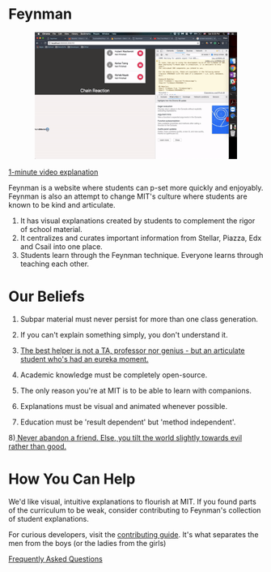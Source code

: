 # Feynman

<p align="center">
  <img src="demo.gif" style="max-height: 250px;" alt="Feynman Preview">
</p>

[1-minute video explanation](https://www.youtube.com/watch?v=zsbHQWGIQ9Q)

Feynman is a website where students can p-set more quickly and enjoyably. 
Feynman is also an attempt to change MIT's culture where students are known to be kind and articulate. 

1) It has visual explanations created by students to complement the rigor of school material. 
2) It centralizes and curates important information from Stellar, Piazza, Edx and Csail into one place.
3) Students learn through the Feynman technique. Everyone learns through teaching each other.

# Our Beliefs

1) Subpar material must never persist for more than one class generation. 

2) If you can't explain something simply, you don't understand it.

3) [The best helper is not a TA, professor nor genius - but an articulate student who's had an eureka moment.](./doc/best_helper.md)

4) Academic knowledge must be completely open-source. 

5) The only reason you're at MIT is to be able to learn with companions.  

6) Explanations must be visual and animated whenever possible.

7) Education must be 'result dependent' but 'method independent'. 

8)[ Never abandon a friend. Else, you tilt the world slightly towards evil rather than good.](./doc/never_abandon.md)

# How You Can Help 

We'd like visual, intuitive explanations to flourish at MIT. If you found parts of the curriculum to be weak, consider contributing to Feynman's collection of student explanations. 

For curious developers, visit the [contributing guide](CONTRIBUTING.md). It's what separates the men from the boys (or the ladies from the girls) 

[Frequently Asked Questions](FAQ.md)

